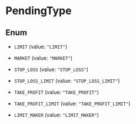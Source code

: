 

# PendingType

## Enum


* `LIMIT` (value: `"LIMIT"`)

* `MARKET` (value: `"MARKET"`)

* `STOP_LOSS` (value: `"STOP_LOSS"`)

* `STOP_LOSS_LIMIT` (value: `"STOP_LOSS_LIMIT"`)

* `TAKE_PROFIT` (value: `"TAKE_PROFIT"`)

* `TAKE_PROFIT_LIMIT` (value: `"TAKE_PROFIT_LIMIT"`)

* `LIMIT_MAKER` (value: `"LIMIT_MAKER"`)



